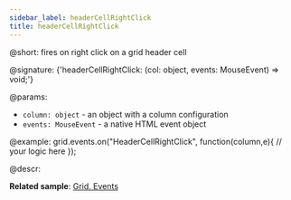 ```yaml
---
sidebar_label: headerCellRightClick
title: headerCellRightClick
---          
```


@short: fires on right click on a grid header cell

@signature: {'headerCellRightClick: (col: object, events: MouseEvent) => void;'}

@params:
- `column: object` - an object with a column configuration
- `events: MouseEvent` - a native HTML event object

@example:
grid.events.on("HeaderCellRightClick", function(column,e){
    // your logic here
});

@descr:

**Related sample**: [Grid. Events](https://snippet.dhtmlx.com/9zeyp4ds)
